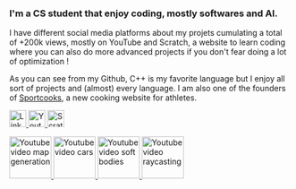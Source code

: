 ### I'm a CS student that enjoy coding, mostly softwares and AI.
I have different social media platforms about my projets cumulating a total of +200k views, mostly 
on YouTube and Scratch, a website to learn coding where you can also do more advanced projects if you don't fear doing a lot of optimization !

As you can see from my Github, C++ is my favorite language but I enjoy all sort of projects and (almost) every language.
I am also one of the founders of <a href="https://sportcooks.fr">Sportcooks</a>, a new cooking website for athletes.

<p align="left">
  <a href="https://www.linkedin.com/in/dorian-biagi/">
    <img src="https://img.shields.io/badge/LinkedIn-blue?style=for-the-badge&logo=linkedin&logoColor=white" alt="LinkedIn Badge" height="30px"/>
  </a>
  <a href="https://www.youtube.com/channel/UC2bqHEOtdeDQk3krOYv5ipQ">
    <img src="https://i.ibb.co/xF5m5bQ/youtube-140.png" alt="Youtube Badge" height="30px"/>
  </a>
  <a href="https://scratch.mit.edu/users/Dairop">
    <img src="https://i.ibb.co/SJhXdgF/scratch-265k.png" alt="Scratch Badge" height="30px"/>
  </a>
</p>

<p align="left">
    <a href="https://www.youtube.com/watch?v=m3RL3q7mTx0">
      <img src="https://i.ytimg.com/an_webp/m3RL3q7mTx0/mqdefault_6s.webp?du=3000&sqp=CNjM1qkG&rs=AOn4CLCadoxpkHtycpqacLjC2xQfTSghqg" alt="Youtube video map generation" height="75px"/>
    </a>
    <a href="https://www.youtube.com/watch?v=aEoKkkrifrQ">
      <img src="https://i.ytimg.com/an_webp/aEoKkkrifrQ/mqdefault_6s.webp?du=3000&sqp=CNSh1qkG&rs=AOn4CLDg2daGv6Aig-3ImE_lmh_jOKRW4w" alt="Youtube video cars" height="75px"/>
    </a>
    <a href="https://www.youtube.com/watch?v=KxlUuE6jKhM">
      <img src="https://i.ytimg.com/an_webp/KxlUuE6jKhM/mqdefault_6s.webp?du=3000&sqp=CNSv1qkG&rs=AOn4CLAiSHG_z9lbVBAjjTgFOxRdOAvYtg" alt="Youtube video soft bodies" height="75px"/>
    </a>
    <a href="https://www.youtube.com/watch?v=Ew4BtFJkNJY">
      <img src="https://i.ytimg.com/an_webp/Ew4BtFJkNJY/mqdefault_6s.webp?du=3000&sqp=CMDY1qkG&rs=AOn4CLBoIaVc1UCZQeQpbLaL_axjfRoVGQ" alt="Youtube video raycasting" height="75px"/>
    </a>
</p>

